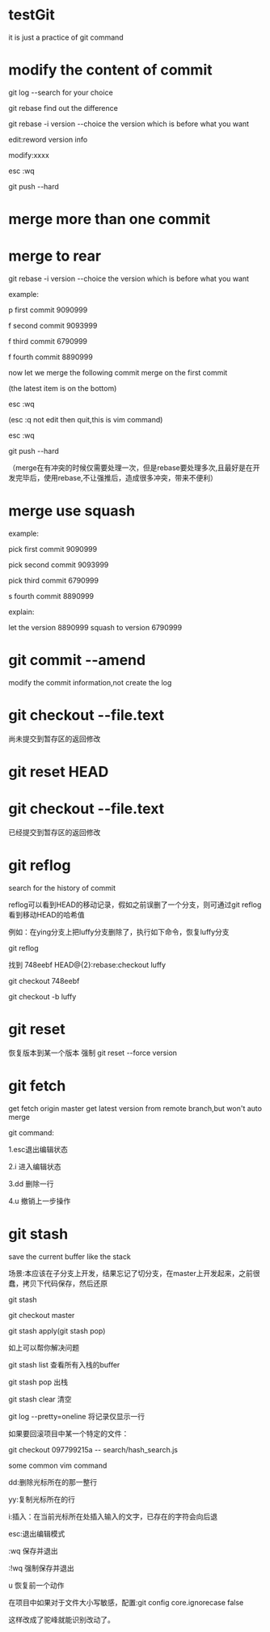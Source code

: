 # testGit
it is just a practice of git command


# modify the content of commit

git log --search for your choice

git rebase find out the difference

git rebase -i version --choice the version which is before what you want

edit:reword version info

modify:xxxx

esc :wq

git push --hard



# merge more than one commit

# merge to rear

git rebase -i version --choice the version which is before what you want

example:

p first commit 9090999

f second commit 9093999 

f third commit 6790999 

f fourth commit 8890999

now let we merge the following commit merge on the first commit

(the latest item is on the bottom)

esc :wq

(esc :q not edit then quit,this is vim command)

esc :wq

git push --hard 

（merge在有冲突的时候仅需要处理一次，但是rebase要处理多次,且最好是在开发完毕后，使用rebase,不让强推后，造成很多冲突，带来不便利）

# merge use squash

example:

pick first commit 9090999

pick second commit 9093999 

pick third commit 6790999 

s fourth commit 8890999

explain:

let the version 8890999 squash to version 6790999  

# git commit --amend  

modify the commit information,not create the log 

# git checkout --file.text

尚未提交到暂存区的返回修改



# git reset HEAD 

# git checkout --file.text

已经提交到暂存区的返回修改

# git reflog

search for the history of commit 

reflog可以看到HEAD的移动记录，假如之前误删了一个分支，则可通过git reflog看到移动HEAD的哈希值

例如：在ying分支上把luffy分支删除了，执行如下命令，恢复luffy分支

git reflog

找到 748eebf HEAD@{2}:rebase:checkout luffy

git checkout 748eebf

git checkout -b luffy


# git reset

恢复版本到某一个版本
强制 git reset --force version 

# git fetch

get fetch origin master
get latest version from remote branch,but won't auto merge


git command:

1.esc退出编辑状态

2.i  进入编辑状态

3.dd 删除一行

4.u 撤销上一步操作


# git stash

save the current buffer like the stack

场景:本应该在子分支上开发，结果忘记了切分支，在master上开发起来，之前很蠢，拷贝下代码保存，然后还原

git stash

git checkout master

git stash apply(git stash pop)

如上可以帮你解决问题

git stash list 查看所有入栈的buffer

git stash pop 出栈

git stash clear 清空

git log --pretty=oneline  将记录仅显示一行

如果要回滚项目中某一个特定的文件：

git checkout 097799215a -- search/hash_search.js

some common vim command

dd:删除光标所在的那一整行

yy:复制光标所在的行

i:插入：在当前光标所在处插入输入的文字，已存在的字符会向后退

esc:退出编辑模式

:wq 保存并退出

:!wq 强制保存并退出

u 恢复前一个动作



在项目中如果对于文件大小写敏感，配置:git config core.ignorecase false


这样改成了驼峰就能识别改动了。



                            



